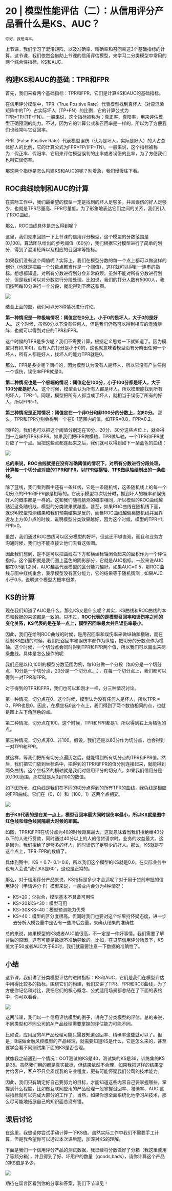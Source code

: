 # 20 | 模型性能评估（二）：从信用评分产品看什么是KS、AUC？

    你好，我是海丰。

上节课，我们学习了混淆矩阵，以及准确率、精确率和召回率这3个基础指标的计算。这节课，我们依然会借助上节课的信用评估模型，来学习二分类模型中常用的两个综合性指标，KS和AUC。

## 构建KS和AUC的基础：TPR和FPR

首先，我们来看两个基础指标：TPR和FPR，它们是计算KS和AUC的基础指标。

在信用评分模型中，TPR（True Positive Rate）代表模型找到真坏人（对应混淆矩阵中的TP）占实际坏人（TP+FN）的比例，它的计算公式为TPR=TP/(TP+FN)。一般来说，这个指标被称为：真正率、真阳率，用来评估模型正确预测的能力。不过，因为它的计算公式和召回率是一样的，所以为了方便我们也经常叫它召回率。

FPR（False Positive Rate）代表模型误伤（认为是坏人，实际是好人）的人占总体好人的比例，它的计算公式为FPR=FP/(FP+TN)。一般来说，这个指标被称为：假正率、假阳率，它用来评估模型误判的比率或者误伤的比率，为了方便我们也叫它误伤率。

那这两个指标是怎么构建KS和AUC的呢？别着急，我们慢慢往下看。

## ROC曲线绘制和AUC的计算

在实际工作中，我们最希望的模型一定是找到的坏人足够多，并且误伤的好人足够少，也就是TPR尽量高、FPR尽量低。为了形象地表达它们之间的关系，我们引入了ROC曲线。

那么，ROC曲线具体是怎么得到呢？

这里，我们先来回顾一下上节课的信用评分模型，这个模型的分数范围是\[0,100\]。算法团队给出的参考阈值（60分），我们根据它对模型进行了简单的划分，得到了混淆矩阵以及相应的召回率等指标。

如果我们没有这个阈值呢？实际上，我们在模型分数的每一个点上都可以做这样的划分（也就是把每一个分数点都当作是一个阈值），这样就可以得到一连串的指标。想想都知道，对所有分数进行划分会非常麻烦。虽然不能对所有分数进行划分，但是我们可以对分数进行分段处理。比如说，我们的打分人数有5000人，我们按照每10分进行一个分段，就能得到下面这张图。

![](https://static001.geekbang.org/resource/image/00/da/006b4yy8cb018f3849ea091c602c45da.jpeg)

结合上面的图，我们可以分3种情况进行讨论。

**第一种情况是一种极端情况：阈值定在0分上，小于0的是坏人，大于0的是好人。** 这个时候，虽然0分以下没有任何人，但是我们仍然可以得到相应的混淆矩阵，也就可以得到对应的TPR和FPR。

这个时候的TPR是多少呢？我们不需要计算，根据定义思考一下就知道了。因为模型只有\[0,100\]，没有人的打分是小于0的，这也就意味着模型没有分辨出任何一个坏人，所有人都是好人，找坏人的能力TPR就是0。

那么，FPR是多少呢？同样的，因为模型认为没有人是坏人，所以它没有产生任何一个误伤，误伤率FPR就是0。

**第二种情况也是一个极端的情况：阈值定在100分，小于100分都是坏人，大于100分都是好人。** 这个时候，模型会认为所有人都是坏人，所以模型能找到所有的坏人，TPR=1。同理，模型把所有人都当成了坏人，就相当于误伤了所有的好人，所以FPR=1。

**第三种情况是正常情况：阈值定在一个非0分和非100分的分数上，如60分。** 那么，TPR和FPR分别会得到一个在0-1范围内的值，如TPR=0.8，FPR=0.2。

同样的，我们也可以把这个阈值分别定在10分、20分、30分这些点位上，就会得到一连串的TPR和FPR。如果我们把FPR做横轴，TPR做纵轴，一个TPR和FPR就对应了一个点。当把这些点都连起来之后，我们就可以得到如下一条蓝色的曲线：

![](https://static001.geekbang.org/resource/image/ea/5a/ea7faff3a280bd83a7dbf5194222d35a.jpeg)

**总的来说，ROC曲线就是在没有准确阈值的情况下，对所有分数进行分段处理，计算每一个切分点对应的TPR和FPR，以FPR做横轴、TPR做纵轴绘制出的一条曲线。**

除了蓝线，我们看到图中还有一条红线，它是一条随机线，这条随机线上的每一个切分点的FPR和FPR都是相等的。它表示模型每次切分时，抓到坏人的概率和误伤好人的概率都是一样的。这和我们随机猜测的概率相同，所以模型的ROC曲线越贴近这条随机线，模型的分类效果就越差。甚至，如果ROC曲线在随机线下面，就说明模型预测结果和我们预期结果是反的，而当ROC曲线越偏离随机线并且靠近左上方(0,1)点的时候，说明模型分类效果越好，因为这个时候，模型的TPR=1，FPR=0。

虽然，我们通过ROC曲线可以区分模型的好坏，但这还不够直观，而且和业务方沟通时候，我们也不能直接让他们去看这张图。

因此我们想到，是不是可以把曲线右下方和横坐标轴闭合起来的面积作为一个评估指标。这个面积就是我们图上蓝色的阴影部分，它就是AUC指标。一般来说AUC都在0.5到1之间，AUC越高代表模型的区分能力越好。如果AUC=0.5，那ROC曲线与图中红线重合，表示模型没有区分能力，它的结果等于随机猜测；如果AUC小于0.5，说明这个模型大概率很差。

## KS的计算

现在我们知道了AUC是什么，那么KS又是什么呢？其实，KS曲线和ROC曲线的本质和数据的来源都是一致的。只不过，**ROC代表的是模型召回率和误伤率之间的变化关系，KS代表的是在某一点上，模型召回率最大并且误伤率最小**。

因此，我们在绘制ROC曲线的时候，是用召回率和误伤率来做纵轴和横轴，而在绘制KS曲线的时候，我们把召回率和误伤率都作为纵轴，把切分的分数点作为横轴。这个时候，一个切分点会同时得到TPR和FPR两个值，所以我们可以画出来两条曲线。具体是怎么操作的呢

我们还是以\[0,100\]的模型分数范围为例，每10分做一个分段（如0分是一个切分点，10分是一个切分点，20分是一个切分点....），在每一个切分点上，我们都可以得到一对TPR和FPR。

对于得到的TPR和FPR，我们也可以和刚才一样，分三种情况讨论。

第一种情况，切分点在0。这个时候，模型认为没有任何人是坏人，所以TPR = 0，FPR也是0。因此，在横坐标0这个点上，我们得到了两个数值相同的点，也就是图上左下角蓝色的点。

第二种情况，切分点在100。这个时候，TPR和FPR都是1，所以得到右上角橘色的点。

第三种情况，切分点非0、非100。假设，我们还是以60分作为切分点，也会得到一对TPR和FPR。

就这样，等我们把所有切分点遍历之后，就能得到所有切分点的TPR和FPR值。然后，我们把它们放到坐标系中，把得到的TPR和FPR的值分别连接起来，就能得到两条曲线。这个坐标系的横轴就是我们对信用评分的切分点，如果我们信用分是\[0,100\]范围，那它就是从0到100的数值。

如下图所示，红色线是我们在不同的切分点得到的所有TPR的曲线，绿色线是相应的FPR曲线。它们在（0，0）和（100，1）这两个点相交。

![](https://static001.geekbang.org/resource/image/ff/8e/ff8d60a16e075809a759a955e4747b8e.jpeg)

**由于KS代表的是在某一点上，模型召回率最大同时误伤率最小，所以KS就是图中红色线和绿色线间隔最大时候的距离。**

如图，TPR和FPR在切分点为40的时候距离最大，这就意味着当我们拒绝给40分以下的人进行贷款，同时通过40分以上的人的信贷请求时，业务的收益最大。这是因为，我们拒绝了足够多的坏人，同时误伤了足够少的好人。那么，KS就是在这个点上，TPR-FPR的数值了。

具体到图中，KS = 0.7- 0.1=0.6，所以我们这个模型的KS就是0.6。在实际业务中也有人会说“我们KS是60”，这也是正常的。

那么，对于信用评分产品来说，KS指标是多少才合适呢？对于用于贷前审批的信用评分（申请评分卡）模型来说，一般业内会分为4种情况：

*   KS<20：欠拟合，模型基本不具备可用性
*   KS>20&KS<30：模型可用
*   KS>30&KS<40：模型预测能力优秀
*   KS>40：模型的区分度很高。但同时我们也要对这个结果持怀疑态度，进一步去分析入模变量中是否有一些滞后变量，来确认结果的准确性

总的来说，如果模型的KS或者AUC值很高，不一定是一件好事情。我们需要了解背后的原因，这有可能是数据不准确导致的。比如，在贷前信用评分场景下，KS值大于50或者AUC大于80时，我们就需要注意一下数据的准确性了。

## 小结

这节课，我们讲了分类模型评估的进阶指标：KS和AUC，它们是我们在模型评估中用得比较多的指标。围绕它们的构建，我们又讲了TPR、FPR和ROC曲线，为了方便你记忆和对比，我把它们的核心概念、公式适用场景都总结在了下面的表格中，你可以看看。

![](https://static001.geekbang.org/resource/image/ca/2e/ca30edacf5ec38201yy01197ef3e212e.jpeg)

这两节课，我们以一个信用评估模型的例子，讲完了分类模型的评估。总的来说，不同类型和不同公司的AI产品经理需要掌握的评估能力可能不同。

比如说，应用层的AI产品经理可能只需要知道召回率、精确率这些就可以了。但是，B端做金融风控模型的产品经理，就需要知道KS是什么，它是怎么来的，甚至要学会看不同测试集下面的KS是否合理。

就像我之前遇到一个情况：OOT测试的KS是40，测试集的KS是39，训练集的KS是35。虽然我们用的都是真实数据，但结果依然不合理，如果我把这样的结果交付给客户，客户不只会质疑我的专业程度，更有可能怀疑我们公司的技术能力。

因此，我们只有确定好自己要努力的目标，才能知道这些内容自己要掌握哪些，掌握到什么程度，比如做互联网应用的产品经理一般掌握召回率、准确率、AUC 这些指标就可以完成大部分的工作了。当然，如果你想全面系统化地学习AI技术，那么尽可能地拓展自己的知识面总没有错。

## 课后讨论

在这里，我想请你尝试手动计算一下KS值。虽然实际工作中我们不需要手工计算，但是我希望你可以通过本次课后题，加深对KS的理解。

下面是我们一个信用评分产品的测试数据，我已经将分数做好了分箱（我这里使用了等频分箱），并且得到了好、坏用户的数量（goods,bads），请你计算这个产品的KS值是多少。

![](https://static001.geekbang.org/resource/image/29/57/2949b315b69517ffdce9c0f14a7ea157.jpeg)

期待在留言区看到你的分享和答案，我们下节课见！
    